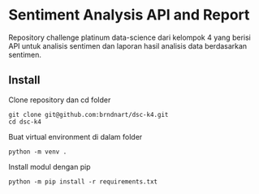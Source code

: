 # Sentiment Analysis API and Report
Repository challenge platinum data-science dari kelompok 4 yang berisi  
API untuk analisis sentimen dan laporan hasil analisis data berdasarkan sentimen.

## Install
Clone repository dan cd folder
```
git clone git@github.com:brndnart/dsc-k4.git
cd dsc-k4
```
Buat virtual environment di dalam folder
```
python -m venv .
```
Install modul dengan pip
```
python -m pip install -r requirements.txt
```
